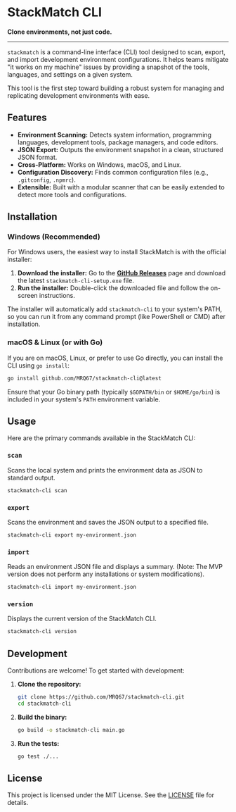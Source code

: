 # StackMatch CLI

**Clone environments, not just code.**

---

`stackmatch` is a command-line interface (CLI) tool designed to scan, export, and import development environment configurations. It helps teams mitigate "it works on my machine" issues by providing a snapshot of the tools, languages, and settings on a given system.

This tool is the first step toward building a robust system for managing and replicating development environments with ease.

## Features

- **Environment Scanning:** Detects system information, programming languages, development tools, package managers, and code editors.
- **JSON Export:** Outputs the environment snapshot in a clean, structured JSON format.
- **Cross-Platform:** Works on Windows, macOS, and Linux.
- **Configuration Discovery:** Finds common configuration files (e.g., `.gitconfig`, `.npmrc`).
- **Extensible:** Built with a modular scanner that can be easily extended to detect more tools and configurations.

## Installation

### Windows (Recommended)

For Windows users, the easiest way to install StackMatch is with the official installer:

1.  **Download the installer:** Go to the [**GitHub Releases**](https://github.com/MRQ67/stackmatch-cli/releases) page and download the latest `stackmatch-cli-setup.exe` file.
2.  **Run the installer:** Double-click the downloaded file and follow the on-screen instructions.

The installer will automatically add `stackmatch-cli` to your system's PATH, so you can run it from any command prompt (like PowerShell or CMD) after installation.

### macOS & Linux (or with Go)

If you are on macOS, Linux, or prefer to use Go directly, you can install the CLI using `go install`:

```sh
go install github.com/MRQ67/stackmatch-cli@latest
```

Ensure that your Go binary path (typically `$GOPATH/bin` or `$HOME/go/bin`) is included in your system's `PATH` environment variable.

## Usage

Here are the primary commands available in the StackMatch CLI:

### `scan`

Scans the local system and prints the environment data as JSON to standard output.

```sh
stackmatch-cli scan
```

### `export`

Scans the environment and saves the JSON output to a specified file.

```sh
stackmatch-cli export my-environment.json
```

### `import`

Reads an environment JSON file and displays a summary. (Note: The MVP version does not perform any installations or system modifications).

```sh
stackmatch-cli import my-environment.json
```

### `version`

Displays the current version of the StackMatch CLI.

```sh
stackmatch-cli version
```

## Development

Contributions are welcome! To get started with development:

1.  **Clone the repository:**
    ```sh
    git clone https://github.com/MRQ67/stackmatch-cli.git
    cd stackmatch-cli
    ```

2.  **Build the binary:**
    ```sh
    go build -o stackmatch-cli main.go
    ```

3.  **Run the tests:**
    ```sh
    go test ./...
    ```

## License

This project is licensed under the MIT License. See the [LICENSE](LICENSE) file for details.

